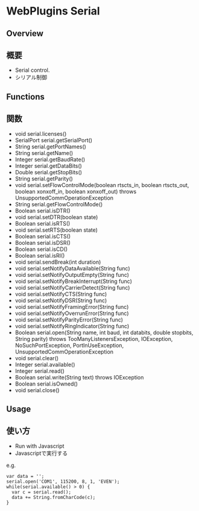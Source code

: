 # WebPlugins Serial
## Overview

## 概要

 * Serial control.
 * シリアル制御
## Functions

## 関数

 * void serial.licenses()
 * SerialPort serial.getSerialPort()
 * String serial.getPortNames()
 * String serial.getName()
 * Integer serial.getBaudRate()
 * Integer serial.getDataBits()
 * Double serial.getStopBits()
 * String serial.getParity()
 * void serial.setFlowControlMode(boolean rtscts_in, boolean rtscts_out, boolean xonxoff_in, boolean xonxoff_out) throws UnsupportedCommOperationException
 * String serial.getFlowControlMode()
 * Boolean serial.isDTR()
 * void serial.setDTR(boolean state)
 * Boolean serial.isRTS()
 * void serial.setRTS(boolean state)
 * Boolean serial.isCTS()
 * Boolean serial.isDSR()
 * Boolean serial.isCD()
 * Boolean serial.isRI()
 * void serial.sendBreak(int duration)
 * void serial.setNotifyDataAvailable(String func)
 * void serial.setNotifyOutputEmpty(String func)
 * void serial.setNotifyBreakInterrupt(String func)
 * void serial.setNotifyCarrierDetect(String func)
 * void serial.setNotifyCTS(String func)
 * void serial.setNotifyDSR(String func)
 * void serial.setNotifyFramingError(String func)
 * void serial.setNotifyOverrunError(String func)
 * void serial.setNotifyParityError(String func)
 * void serial.setNotifyRingIndicator(String func)
 * Boolean serial.open(String name, int baud, int databits, double stopbits, String parity) throws TooManyListenersException, IOException, NoSuchPortException, PortInUseException, UnsupportedCommOperationException
 * void serial.clear()
 * Integer serial.available()
 * Integer serial.read()
 * Boolean serial.write(String text) throws IOException
 * Boolean serial.isOwned()
 * void serial.close()
## Usage

## 使い方

 * Run with Javascript
 * Javascriptで実行する

e.g.
```
var data = '';
serial.open('COM1', 115200, 8, 1, 'EVEN');
while(serial.available() > 0) {
  var c = serial.read();
  data += String.fromCharCode(c);
}
```
